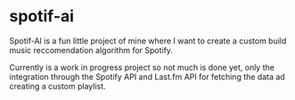 # spotif-ai

Spotif-AI is a fun little project of mine where I want to create a custom build music reccomendation algorithm for Spotify.

Currently is a work in progress project so not much is done yet, only the integration through the Spotify API and Last.fm API for fetching the data ad creating a custom playlist.
